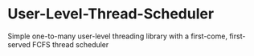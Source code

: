 # User-Level-Thread-Scheduler
Simple one-to-many user-level threading library with a first-come, first-served FCFS thread scheduler
